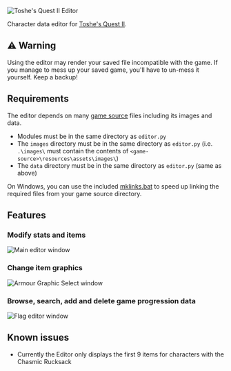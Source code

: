 ![Toshe's Quest II Editor](https://user-images.githubusercontent.com/6226898/119236959-4b285900-bb08-11eb-8445-8ece9be94cd6.png)

Character data editor for [Toshe's Quest II](https://github.com/1bengardner/toshes-quest-ii).

## ⚠ Warning

Using the editor may render your saved file incompatible with the game. If you manage to mess up your saved game, you'll have to un-mess it yourself. Keep a backup!

## Requirements

The editor depends on many [game source](https://github.com/1bengardner/toshes-quest-ii/tree/master/source) files including its images and data.

- Modules must be in the same directory as `editor.py`
- The `images` directory must be in the same directory as `editor.py` (i.e. `.\images\` must contain the contents of `<game-source>\resources\assets\images\`)
- The `data` directory must be in the same directory as `editor.py` (same as above)

On Windows, you can use the included [mklinks.bat](mklinks.bat) to speed up linking the required files from your game source directory.

## Features

### Modify stats and items
![Main editor window](https://user-images.githubusercontent.com/6226898/119273813-a3c82680-bbda-11eb-9552-acb5c72ecddc.png)

### Change item graphics
![Armour Graphic Select window](https://user-images.githubusercontent.com/6226898/119273858-df62f080-bbda-11eb-889f-945ba84a1312.png)

### Browse, search, add and delete game progression data
![Flag editor window](https://user-images.githubusercontent.com/6226898/119273897-06212700-bbdb-11eb-91d8-fb22ede64d6d.png)

## Known issues

- Currently the Editor only displays the first 9 items for characters with the Chasmic Rucksack